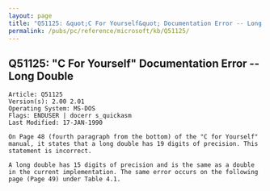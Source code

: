 ```yaml
---
layout: page
title: "Q51125: &quot;C For Yourself&quot; Documentation Error -- Long Double"
permalink: /pubs/pc/reference/microsoft/kb/Q51125/
---
```


## Q51125: &quot;C For Yourself&quot; Documentation Error -- Long Double

	Article: Q51125
	Version(s): 2.00 2.01
	Operating System: MS-DOS
	Flags: ENDUSER | docerr s_quickasm
	Last Modified: 17-JAN-1990
	
	On Page 48 (fourth paragraph from the bottom) of the "C for Yourself"
	manual, it states that a long double has 19 digits of precision. This
	statement is incorrect.
	
	A long double has 15 digits of precision and is the same as a double
	in the current implementation. The same error occurs on the following
	page (Page 49) under Table 4.1.
